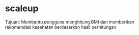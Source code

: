 # scaleup
Tujuan: Membantu pengguna menghitung BMI dan memberikan rekomendasi kesehatan berdasarkan hasil perhitungan

